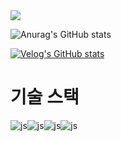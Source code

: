 <img src="https://capsule-render.vercel.app/api?type=wave&color=auto&height=300&section=header&text=Hi%20I'm%20TAEJUN&fontSize=90" />

![Anurag's GitHub stats](https://github-readme-stats.vercel.app/api?username=taejun0&hide=contribs,prs&show_icons=true&theme=black)

[![Velog's GitHub stats](https://velog-readme-stats.vercel.app/api?name=taejun0)](https://velog.io/@taejun0/posts)

# 기술 스택
![js](https://img.shields.io/badge/HTML-239120?style=for-the-badge&logo=html5&logoColor=white)![js](https://img.shields.io/badge/CSS-239120?&style=for-the-badge&logo=css3&logoColor=white)![js](https://img.shields.io/badge/JavaScript-F7DF1E?style=for-the-badge&logo=JavaScript&logoColor=white)![js](https://img.shields.io/badge/React-20232A?style=for-the-badge&logo=react&logoColor=61DAFB)


<!--
**taejun0/taejun0** is a ✨ _special_ ✨ repository because its `README.md` (this file) appears on your GitHub profile.

Here are some ideas to get you started:

- 🔭 I’m currently working on ...
- 🌱 I’m currently learning ...
- 👯 I’m looking to collaborate on ...
- 🤔 I’m looking for help with ...
- 💬 Ask me about ...
- 📫 How to reach me: ...
- 😄 Pronouns: ...
- ⚡ Fun fact: ...
-->

